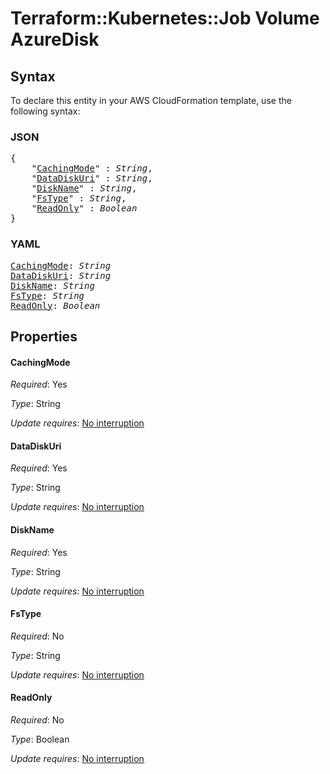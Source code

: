 # Terraform::Kubernetes::Job Volume AzureDisk

## Syntax

To declare this entity in your AWS CloudFormation template, use the following syntax:

### JSON

<pre>
{
    "<a href="#cachingmode" title="CachingMode">CachingMode</a>" : <i>String</i>,
    "<a href="#datadiskuri" title="DataDiskUri">DataDiskUri</a>" : <i>String</i>,
    "<a href="#diskname" title="DiskName">DiskName</a>" : <i>String</i>,
    "<a href="#fstype" title="FsType">FsType</a>" : <i>String</i>,
    "<a href="#readonly" title="ReadOnly">ReadOnly</a>" : <i>Boolean</i>
}
</pre>

### YAML

<pre>
<a href="#cachingmode" title="CachingMode">CachingMode</a>: <i>String</i>
<a href="#datadiskuri" title="DataDiskUri">DataDiskUri</a>: <i>String</i>
<a href="#diskname" title="DiskName">DiskName</a>: <i>String</i>
<a href="#fstype" title="FsType">FsType</a>: <i>String</i>
<a href="#readonly" title="ReadOnly">ReadOnly</a>: <i>Boolean</i>
</pre>

## Properties

#### CachingMode

_Required_: Yes

_Type_: String

_Update requires_: [No interruption](https://docs.aws.amazon.com/AWSCloudFormation/latest/UserGuide/using-cfn-updating-stacks-update-behaviors.html#update-no-interrupt)

#### DataDiskUri

_Required_: Yes

_Type_: String

_Update requires_: [No interruption](https://docs.aws.amazon.com/AWSCloudFormation/latest/UserGuide/using-cfn-updating-stacks-update-behaviors.html#update-no-interrupt)

#### DiskName

_Required_: Yes

_Type_: String

_Update requires_: [No interruption](https://docs.aws.amazon.com/AWSCloudFormation/latest/UserGuide/using-cfn-updating-stacks-update-behaviors.html#update-no-interrupt)

#### FsType

_Required_: No

_Type_: String

_Update requires_: [No interruption](https://docs.aws.amazon.com/AWSCloudFormation/latest/UserGuide/using-cfn-updating-stacks-update-behaviors.html#update-no-interrupt)

#### ReadOnly

_Required_: No

_Type_: Boolean

_Update requires_: [No interruption](https://docs.aws.amazon.com/AWSCloudFormation/latest/UserGuide/using-cfn-updating-stacks-update-behaviors.html#update-no-interrupt)

